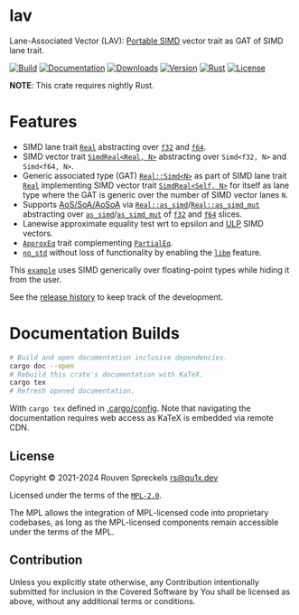 # lav

Lane-Associated Vector (LAV): [Portable SIMD] vector trait as GAT of SIMD lane trait.

[![Build][]](https://github.com/qu1x/lav/actions/workflows/build.yml)
[![Documentation][]](https://docs.rs/lav)
[![Downloads][]](https://crates.io/crates/lav)
[![Version][]](https://crates.io/crates/lav)
[![Rust][]](https://www.rust-lang.org)
[![License][]](https://mozilla.org/MPL)

[Build]: https://github.com/qu1x/lav/actions/workflows/build.yml/badge.svg
[Documentation]: https://docs.rs/lav/badge.svg
[Downloads]: https://img.shields.io/crates/d/lav.svg
[Version]: https://img.shields.io/crates/v/lav.svg
[Rust]: https://img.shields.io/badge/rust-nightly-orange.svg
[License]: https://img.shields.io/crates/l/lav

**NOTE**: This crate requires nightly Rust.

# Features

  * SIMD lane trait [`Real`] abstracting over [`f32`] and [`f64`].
  * SIMD vector trait [`SimdReal<Real, N>`] abstracting over `Simd<f32, N>` and `Simd<f64, N>`.
  * Generic associated type (GAT) [`Real::Simd<N>`] as part of SIMD lane trait [`Real`]
    implementing SIMD vector trait [`SimdReal<Self, N>`] for itself as lane type where the
    GAT is generic over the number of SIMD vector lanes `N`.
  * Supports [AoS/SoA/AoSoA] via [`Real::as_simd`]/[`Real::as_simd_mut`] abstracting over
    [`as_simd`]/[`as_simd_mut`] of [`f32`] and [`f64`] slices.
  * Lanewise approximate equality test wrt to epsilon and [ULP] SIMD vectors.
  * [`ApproxEq`] trait complementing [`PartialEq`].
  * [`no_std`] without loss of functionality by enabling the [`libm`] feature.

This [`example`] uses SIMD generically over floating-point types while hiding it from the user.

See the [release history] to keep track of the development.

[Portable SIMD]: https://doc.rust-lang.org/nightly/core/simd/index.html
[`Real`]: https://docs.rs/lav/latest/lav/trait.Real.html
[`f32`]: https://doc.rust-lang.org/nightly/core/primitive.f32.html
[`f64`]: https://doc.rust-lang.org/nightly/core/primitive.f64.html
[`SimdReal<Real, N>`]: https://docs.rs/lav/latest/lav/trait.SimdReal.html
[`SimdReal<Self, N>`]: https://docs.rs/lav/latest/lav/trait.SimdReal.html
[`Real::Simd<N>`]: https://docs.rs/lav/latest/lav/trait.Real.html#associatedtype.Simd
[`Real::as_simd`]: https://docs.rs/lav/latest/lav/trait.Real.html#tymethod.as_simd
[`Real::as_simd_mut`]: https://docs.rs/lav/latest/lav/trait.Real.html#tymethod.as_simd_mut
[`as_simd`]: https://doc.rust-lang.org/nightly/core/primitive.slice.html#method.as_simd
[`as_simd_mut`]: https://doc.rust-lang.org/nightly/core/primitive.slice.html#method.as_simd_mut
[AoS/SoA/AoSoA]: https://en.wikipedia.org/wiki/AoS_and_SoA
[ULP]: https://en.wikipedia.org/wiki/Unit_in_the_last_place
[`ApproxEq`]: https://docs.rs/lav/latest/lav/trait.ApproxEq.html
[`PartialEq`]: https://doc.rust-lang.org/nightly/core/cmp/trait.PartialEq.html
[`no_std`]: https://docs.rust-embedded.org/book/intro/no-std.html
[`libm`]: https://docs.rs/libm
[`example`]: https://docs.rs/lav/latest/lav/example/index.html
[release history]: RELEASES.md

# Documentation Builds

```sh
# Build and open documentation inclusive dependencies.
cargo doc --open
# Rebuild this crate's documentation with KaTeX.
cargo tex
# Refresh opened documentation.
```

With `cargo tex` defined in [.cargo/config](.cargo/config). Note that navigating the documentation
requires web access as KaTeX is embedded via remote CDN.

## License

Copyright © 2021-2024 Rouven Spreckels <rs@qu1x.dev>

Licensed under the terms of the [`MPL-2.0`](LICENSES/MPL-2.0).

The MPL allows the integration of MPL-licensed code into proprietary codebases, as long as the
MPL-licensed components remain accessible under the terms of the MPL.

## Contribution

Unless you explicitly state otherwise, any Contribution intentionally submitted for inclusion in the
Covered Software by You shall be licensed as above, without any additional terms or conditions.
